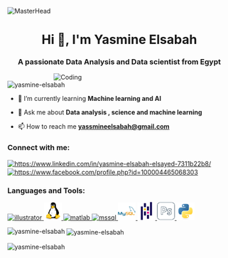 ![MasterHead](https://github.com/yasmine-elsabah/yasmine-elsabah/blob/main/ana.gif)


<h1 align="center">Hi 👋, I'm Yasmine Elsabah</h1>
<h3 align="center">A passionate Data Analysis and Data scientist from Egypt</h3>

<img align="right" alt="Coding" width="400" src="https://github.com/yasmine-elsabah/yasmine-elsabah/blob/main/Female%20web%20developer%20working%20from%20home.gif">

<p align="left"> <img src="https://komarev.com/ghpvc/?username=yasmine-elsabah&label=Profile%20views&color=0e75b6&style=flat" alt="yasmine-elsabah" /> </p>

- 🌱 I’m currently learning **Machine learning and AI**

- 💬 Ask me about **Data analysis , science and machine learning**

- 📫 How to reach me **yassmineelsabah@gmail.com**

<h3 align="left">Connect with me:</h3>
<p align="left">
<a href="https://linkedin.com/in/https://www.linkedin.com/in/yasmine-elsabah-elsayed-7311b22b8/" target="blank"><img align="center" src="https://raw.githubusercontent.com/rahuldkjain/github-profile-readme-generator/master/src/images/icons/Social/linked-in-alt.svg" alt="https://www.linkedin.com/in/yasmine-elsabah-elsayed-7311b22b8/" height="30" width="40" /></a>
<a href="https://fb.com/https://www.facebook.com/profile.php?id=100004465068303" target="blank"><img align="center" src="https://raw.githubusercontent.com/rahuldkjain/github-profile-readme-generator/master/src/images/icons/Social/facebook.svg" alt="https://www.facebook.com/profile.php?id=100004465068303" height="30" width="40" /></a>
</p>

<h3 align="left">Languages and Tools:</h3>
<p align="left"> <a href="https://www.adobe.com/in/products/illustrator.html" target="_blank" rel="noreferrer"> <img src="https://www.vectorlogo.zone/logos/adobe_illustrator/adobe_illustrator-icon.svg" alt="illustrator" width="40" height="40"/> </a> <a href="https://www.linux.org/" target="_blank" rel="noreferrer"> <img src="https://raw.githubusercontent.com/devicons/devicon/master/icons/linux/linux-original.svg" alt="linux" width="40" height="40"/> </a> <a href="https://www.mathworks.com/" target="_blank" rel="noreferrer"> <img src="https://upload.wikimedia.org/wikipedia/commons/2/21/Matlab_Logo.png" alt="matlab" width="40" height="40"/> </a> <a href="https://www.microsoft.com/en-us/sql-server" target="_blank" rel="noreferrer"> <img src="https://www.svgrepo.com/show/303229/microsoft-sql-server-logo.svg" alt="mssql" width="40" height="40"/> </a> <a href="https://www.mysql.com/" target="_blank" rel="noreferrer"> <img src="https://raw.githubusercontent.com/devicons/devicon/master/icons/mysql/mysql-original-wordmark.svg" alt="mysql" width="40" height="40"/> </a> <a href="https://pandas.pydata.org/" target="_blank" rel="noreferrer"> <img src="https://raw.githubusercontent.com/devicons/devicon/2ae2a900d2f041da66e950e4d48052658d850630/icons/pandas/pandas-original.svg" alt="pandas" width="40" height="40"/> </a> <a href="https://www.photoshop.com/en" target="_blank" rel="noreferrer"> <img src="https://raw.githubusercontent.com/devicons/devicon/master/icons/photoshop/photoshop-line.svg" alt="photoshop" width="40" height="40"/> </a> <a href="https://www.python.org" target="_blank" rel="noreferrer"> <img src="https://raw.githubusercontent.com/devicons/devicon/master/icons/python/python-original.svg" alt="python" width="40" height="40"/> </a> </p>

<p><img align="left" src="https://github-readme-stats.vercel.app/api/top-langs?username=yasmine-elsabah&show_icons=true&locale=en&layout=compact" alt="yasmine-elsabah" /></p>

<p>&nbsp;<img align="center" src="https://github-readme-stats.vercel.app/api?username=yasmine-elsabah&show_icons=true&locale=en" alt="yasmine-elsabah" /></p>

<p><img align="center" src="https://github-readme-streak-stats.herokuapp.com/?user=yasmine-elsabah&" alt="yasmine-elsabah" /></p>
